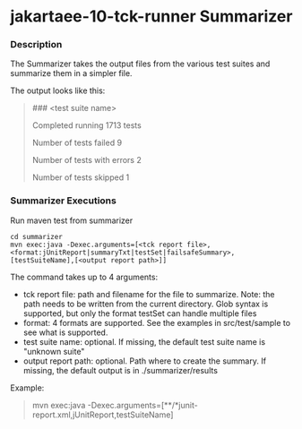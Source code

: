 # jakartaee-10-tck-runner Summarizer

### Description

The Summarizer takes the output files from the various test suites and summarize them in a simpler file.

The output looks like this: 

>\#\#\# <test suite name\>
>
>Completed running 1713 tests
>
>Number of tests failed 9
>
>Number of tests with errors 2
>
>Number of tests skipped 1


### Summarizer Executions

Run maven test from summarizer
    
    cd summarizer
    mvn exec:java -Dexec.arguments=[<tck report file>,<format:jUnitReport|summaryTxt|testSet|failsafeSummary>,[testSuiteName],[<output report path>]]


The command takes up to 4 arguments:
* tck report file: path and filename for the file to summarize. Note: the path needs to be written from the current directory. Glob syntax is supported, but only the format testSet can handle multiple files
* format: 4 formats are supported. See the examples in src/test/sample to see what is supported.
* test suite name: optional. If missing, the default test suite name is "unknown suite"
* output report path: optional. Path where to create the summary. If missing, the default output is in ./summarizer/results

Example:
>    mvn exec:java -Dexec.arguments=[**/*junit-report.xml,jUnitReport,testSuiteName]